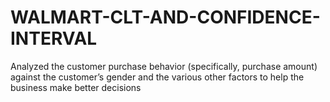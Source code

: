# WALMART-CLT-AND-CONFIDENCE-INTERVAL
Analyzed the customer purchase behavior (specifically, purchase amount) against the customer’s gender and the various other factors to help the business make better decisions
